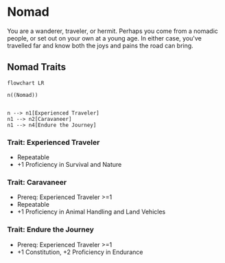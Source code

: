 # Nomad

You are a wanderer, traveler, or hermit. Perhaps you come from a nomadic people, or set out on your own at a young age. In either case, you've travelled far and know both the joys and pains the road can bring.

## Nomad Traits

```mermaid
flowchart LR

n((Nomad))


n --> n1[Experienced Traveler]
n1 --> n2[Caravaneer]
n1 --> n4[Endure the Journey]
```

### Trait: Experienced Traveler

* Repeatable
* +1 Proficiency in Survival and Nature

### Trait: Caravaneer

* Prereq: Experienced Traveler >=1
* Repeatable
* +1 Proficiency in Animal Handling and Land Vehicles

### Trait: Endure the Journey

* Prereq: Experienced Traveler >=1
* +1 Constitution, +2 Proficiency in Endurance
